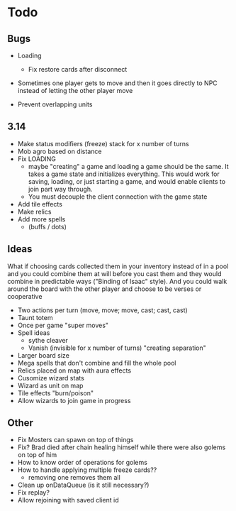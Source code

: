 # Todo

## Bugs
- Loading
  - Fix restore cards after disconnect

- Sometimes one player gets to move and then it goes directly to NPC instead of letting the other player move
- Prevent overlapping units

## 3.14

- Make status modifiers (freeze) stack for x number of turns
- Mob agro based on distance
- Fix LOADING
  - maybe "creating" a game and loading a game should be the same. It takes a game state and initializes everything. This would work for saving, loading, or just starting a game, and would enable clients to join part way through.
  - You must decouple the client connection with the game state
- Add tile effects
- Make relics
- Add more spells
  - (buffs / dots)

## Ideas

What if choosing cards collected them in your inventory instead of in a pool and you could combine them at will before you cast them and they would combine in predictable ways ("Binding of Isaac" style). And you could walk around the board with the other player and choose to be verses or cooperative

- Two actions per turn (move, move; move, cast; cast, cast)
- Taunt totem
- Once per game "super moves"
- Spell ideas
  - sythe cleaver
  - Vanish (invisible for x number of turns) "creating separation"
- Larger board size
- Mega spells that don't combine and fill the whole pool
- Relics placed on map with aura effects
- Cusomize wizard stats
- Wizard as unit on map
- Tile effects "burn/poison"
- Allow wizards to join game in progress

## Other

- Fix Mosters can spawn on top of things
- Fix? Brad died after chain healing himself while there were also golems on top of him
- How to know order of operations for golems
- How to handle applying multiple freeze cards??
  - removing one removes them all
- Clean up onDataQueue (is it still necessary?)
- Fix replay?
- Allow rejoining with saved client id
